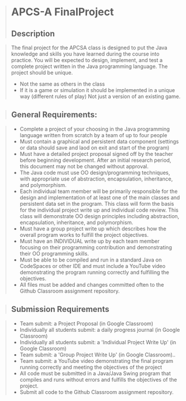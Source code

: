> # APCS-A FinalProject
> ## Description

> The final project for the APCSA class is designed to put the Java knowledge and skills you have learned during the course into practice.
> You will be expected to design, implement, and test a complete project written in the Java programming language.  The project should be unique.
> - Not the same as others in the class
> - If it is a game or simulation it should be implemented in a unique way (different rules of play) Not just a version of an existing game.

> ## General Requirements:

> - Complete a project of your choosing in the Java programming language written from scratch by a team of up to four people
> - Must contain a graphical and persistent data component (settings or data should save and laod on exit and start of the program)
> - Must have a detailed project proposal signed off by the teacher before beginning development.  After an initial research period, this document may not be changed without approval.
> - The Java code must use OO design/programming techniques, with appropriate use of abstraction, encapsulation,  inheritance, and polymorphism.
> - Each individual team member will be primarily responsible for the design and implementation of at least one of the main classes and persistent data set in the program.  This class will form the basis for the individual project write up and individual code review.  This class will demonstrate OO design principles including abstraction, encapsulation,  inheritance, and polymorphism.
> - Must have a group project write up which describes how the overall program works to fulfill the project objectives.
> - Must have an INDIVIDUAL write up by each team member focusing on their programming contribution and demonstrating their OO programming skills. 
> - Must be able to be compiled and run in a standard Java on CodeSpaces or other IDE and must include a YouTube video demonstrating the program running correctly and fulfilling the objectives.
> - All files must be added and changes committed often to the Github Classroom assignment repository. 

> ## Submission Requirements

> - Team submit: a Project Proposal (in Google Classroom)
> - Individually all students submit: a daily progress journal (in Google Classroom)
> - Individually all students submit: a 'Individual Project Write Up' (in Google Classroom)
> - Team submit: a 'Group Project Write Up' (in Google Classroom)..
> - Team submit: a YouTube video demonstrating the final program running correctly and meeting the objectives of the project
> - All code must be submitted in a Java/Java Swing program that compiles and runs without errors and fulfills the objectives of the project.  
> - Submit all code to the Github Classroom assignment repository.
